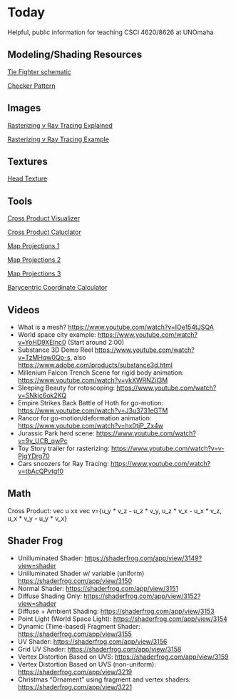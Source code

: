 # Today
Helpful, public information for teaching CSCI 4620/8626 at UNOmaha

## Modeling/Shading Resources
[Tie Fighter schematic](https://images.fineartamerica.com/images/artworkimages/mediumlarge/1/diagram-illustration-for-the-tie-fighter-from-star-wars-jose-elias-sofia-pereira.jpg)

[Checker Pattern](https://us.v-cdn.net/5021068/uploads/editor/ha/7frj09nru4zu.png)

## Images
[Rasterizing v Ray Tracing Explained](https://cdn.appuals.com/wp-content/uploads/2020/11/NV_Turing_Editors_Day_132-1536x864.png.webp)

[Rasterizing v Ray Tracing Example](https://cdn.appuals.com/wp-content/uploads/2020/11/rtx-cornell-box-side-by-side-1536x432.jpg.webp)

## Textures
[Head Texture](https://www.3dscanstore.com/hd-head-scans/hd-head-models)


## Tools
[Cross Product Visualizer](https://www.geogebra.org/m/psMTGDgc)

[Cross Product Caluclator](https://www.wolframalpha.com/input/?i=cross+product+calculator)

[Map Projections 1](https://observablehq.com/@d3/projection-comparison)

[Map Projections 2](https://observablehq.com/@d3/projection-transitions)

[Map Projections 3](https://www.jasondavies.com/maps/transition/)

[Barycentric Coordinate Calculator](https://www.geogebra.org/m/ZuvmPjmy)

## Videos
- What is a mesh? https://www.youtube.com/watch?v=IOe154tJSQA
- World space city example: https://www.youtube.com/watch?v=YoHD9XEInc0 (Start around 2:00)
- Substance 3D Demo Reel https://www.youtube.com/watch?v=TzMHqw0Qp-s, also https://www.adobe.com/products/substance3d.html
- Millenium Falcon Trench Scene for rigid body animation: https://www.youtube.com/watch?v=ykXWRNZiI3M
- Sleeping Beauty for rotoscoping: https://www.youtube.com/watch?v=SNkjc6ok2KQ
- Empire Strikes Back Battle of Hoth for go-motion: https://www.youtube.com/watch?v=J3u3731eGTM
- Rancor for go-motion/deformation animation: https://www.youtube.com/watch?v=hx0tjP_Zx4w
- Jurassic Park herd scene: https://www.youtube.com/watch?v=9v_UCB_qwPc
- Toy Story trailer for rasterizing: https://www.youtube.com/watch?v=v-PjgYDrg70
- Cars snoozers for Ray Tracing: https://www.youtube.com/watch?v=tbAcQPvtgf0

## Math
Cross Product: vec u xx vec v={u_y * v_z - u_z * v_y, u_z * v_x - u_x * v_z, u_x * v_y - u_y * v_x}

## Shader Frog
- Unilluminated Shader: https://shaderfrog.com/app/view/3149?view=shader
- Unilluminated Shader w/ variable (uniform) https://shaderfrog.com/app/view/3150
- Normal Shader: https://shaderfrog.com/app/view/3151
- Diffuse Shading Only: https://shaderfrog.com/app/view/3152?view=shader
- Diffuse + Ambient Shading: https://shaderfrog.com/app/view/3153
- Point Light (World Space Light): https://shaderfrog.com/app/view/3154
- Dynamic (Time-based) Fragment Shader: https://shaderfrog.com/app/view/3155
- UV Shader: https://shaderfrog.com/app/view/3156
- Grid UV Shader: https://shaderfrog.com/app/view/3158
- Vertex Distortion Based on UVS: https://shaderfrog.com/app/view/3159
- Vertex Distortion Based on UVS (non-uniform): https://shaderfrog.com/app/view/3219
- Christmas “Ornament” using fragment and vertex shaders: https://shaderfrog.com/app/view/3221

